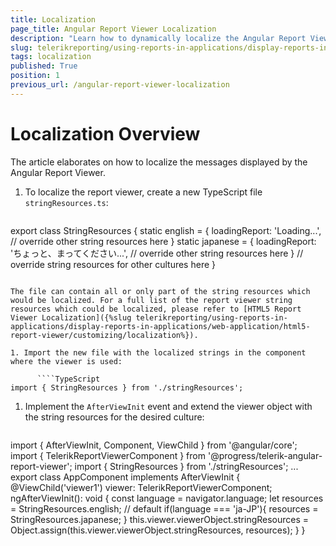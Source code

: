 ```yaml
---
title: Localization
page_title: Angular Report Viewer Localization 
description: "Learn how to dynamically localize the Angular Report Viewer messages for multiple languages."
slug: telerikreporting/using-reports-in-applications/display-reports-in-applications/web-application/angular-report-viewer/customizing/localization
tags: localization
published: True
position: 1
previous_url: /angular-report-viewer-localization
---
```


# Localization Overview

The article elaborates on how to localize the messages displayed by the Angular Report Viewer.

1. To localize the report viewer, create a new TypeScript file `stringResources.ts`:
    
      ````TypeScript
export class StringResources {
		static english = {
			loadingReport: 'Loading...',
			// override other string resources here
		}
		static japanese = {
			loadingReport: 'ちょっと、まってください...',
			// override other string resources here
		}
		// override string resources for other cultures here
}
````

The file can contain all or only part of the string resources which would be localized. For a full list of the report viewer string resources which could be localized, please refer to [HTML5 Report Viewer Localization]({%slug telerikreporting/using-reports-in-applications/display-reports-in-applications/web-application/html5-report-viewer/customizing/localization%}).

1. Import the new file with the localized strings in the component where the viewer is used:
    
      ````TypeScript
import { StringResources } from './stringResources';
````

1. Implement the `AfterViewInit` event and extend the viewer object with the string resources for the desired culture:
    
      ````TypeScript
import { AfterViewInit, Component, ViewChild } from '@angular/core';
import { TelerikReportViewerComponent } from '@progress/telerik-angular-report-viewer';
import { StringResources } from './stringResources';
...
export class AppComponent implements AfterViewInit {
	  @ViewChild('viewer1') viewer: TelerikReportViewerComponent;
	  ngAfterViewInit(): void {
		const language = navigator.language;
		let resources = StringResources.english; // default
		if(language === 'ja-JP'){
		  resources = StringResources.japanese;
		}
		this.viewer.viewerObject.stringResources = Object.assign(this.viewer.viewerObject.stringResources, resources);
	  }
}
````
